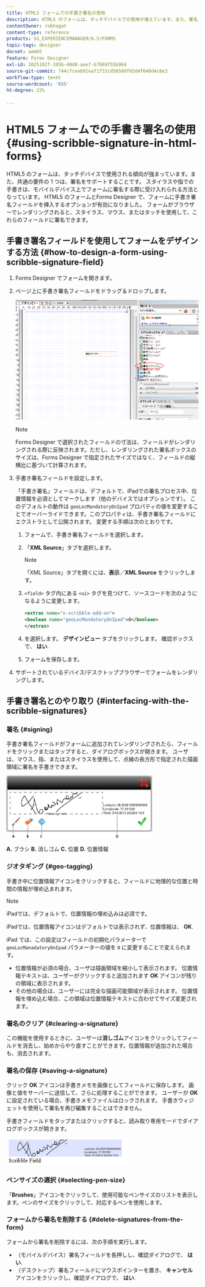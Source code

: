 ```yaml
---
title: HTML5 フォームでの手書き署名の使用
description: HTML5 のフォームは、タッチデバイスでの使用が増えています。また、署名をサポートするための一般的な要件の 1 つがあります。 モバイルデバイスでのドキュメントの署名は、モバイルデバイスでのフォームの署名において受け入れられる方法となっています。
contentOwner: robhagat
content-type: reference
products: SG_EXPERIENCEMANAGER/6.5/FORMS
topic-tags: designer
docset: aem65
feature: Forms Designer
exl-id: 2025182f-195b-40d0-aee7-67669f55b964
source-git-commit: 744cfcee691ea71f33cd56509f65d4f640d4c6e3
workflow-type: tm+mt
source-wordcount: '655'
ht-degree: 22%

---
```


# HTML5 フォームでの手書き署名の使用{#using-scribble-signature-in-html-forms}

HTML5 のフォームは、タッチデバイスで使用される傾向が強まっています。また、共通の要件の 1 つは、署名をサポートすることです。 スタイラスや指での手書きは、モバイルデバイス上でフォームに署名する際に受け入れられる方法となっています。 HTML5 のフォームとForms Designer で、フォームに手書き署名フィールドを挿入するオプションが有効になりました。 フォームがブラウザーでレンダリングされると、スタイラス、マウス、またはタッチを使用して、これらのフィールドに署名できます。

## 手書き署名フィールドを使用してフォームをデザインする方法 {#how-to-design-a-form-using-scribble-signature-field}

1. Forms Designer でフォームを開きます。
1. ページ上に手書き署名フィールドをドラッグ＆ドロップします。

   ![designer_scribble](assets/designer_scribble.png)

   >[!NOTE]
   >
   >Forms Designer で選択されたフィールドの寸法は、フィールドがレンダリングされる際に反映されます。ただし、レンダリングされた署名ボックスのサイズは、Forms Designer で指定されたサイズではなく、フィールドの縦横比に基づいて計算されます。

1. 手書き署名フィールドを設定します。

   「手書き署名」フィールドは、デフォルトで、iPadでの署名プロセス中、位置情報を必須としてマークします（他のデバイスではオプションです）。 このデフォルトの動作は `geoLocMandatoryOnIpad` プロパティの値を変更することでオーバーライドできます。このプロパティは、手書き署名フィールドにエクストラとして公開されます。 変更する手順は次のとおりです。

   1. フォームで、手書き署名フィールドを選択します。
   1. 「**XML Source**」タブを選択します。

      >[!NOTE]
      >
      >「XML Source」タブを開くには、**表示**／**XML Source** をクリックします。

   1. `<field>` タグ内にある `<ui>` タグを見つけて、ソースコードを次のようになるように変更します。

      ```xml
      <extras name="x-scribble-add-on">
      <boolean name="geoLocMandatoryOnIpad">0</boolean>
      </extras>
      ```

   1. を選択します。 **デザインビュー** タブをクリックします。 確認ボックスで、 **はい**.
   1. フォームを保存します。

1. サポートされているデバイス/デスクトップブラウザーでフォームをレンダリングします。

## 手書き署名とのやり取り {#interfacing-with-the-scribble-signatures}

### 署名 {#signing}

手書き署名フィールドがフォームに追加されてレンダリングされたら、フィールドをクリックまたはタップすると、ダイアログボックスが開きます。 ユーザは、マウス、指、またはスタイラスを使用して、点線の長方形で指定された描画領域に署名を手書きできます。

![geolocation](assets/geolocation.png)

**A.** ブラシ **B.** 消しゴム **C.** 位置 **D.** 位置情報

### ジオタギング {#geo-tagging}

手書き中に位置情報アイコンをクリックすると、フィールドに地理的な位置と時間の情報が埋め込まれます。

>[!NOTE]
>
iPadでは、デフォルトで、位置情報の埋め込みは必須です。

iPadでは、位置情報アイコンはデフォルトでは表示されず、位置情報は、 **OK**.

iPad では、この設定はフィールドの初期化パラメーターで `geoLocManadatoryOnIpad` パラメーターの値を `0` に変更することで変えられます。

* 位置情報が必須の場合、ユーザは描画領域を縮小して表示されます。 位置情報テキストは、ユーザーがクリックすると追加されます **OK** アイコンが残りの領域に表示されます。
* その他の場合は、ユーザーには完全な描画可能領域が表示されます。 位置情報を埋め込む場合、この領域は位置情報テキストに合わせてサイズ変更されます。

### 署名のクリア {#clearing-a-signature}

この機能を使用するときに、ユーザーは&#x200B;**消しゴム**&#x200B;アイコンをクリックしてフィールドを消去し、始めからやり直すことができます。位置情報が追加された場合も、消去されます。

### 署名の保存 {#saving-a-signature}

クリック **OK** アイコンは手書きメモを画像としてフィールドに保存します。 画像と値をサーバーに送信して、さらに処理することができます。 ユーザーが **OK**&#x200B;に設定されている場合、手書きメモファイルはロックされます。 手書きウィジェットを使用して署名を再び編集することはできません。

手書きフィールドをタップまたはクリックすると、読み取り専用モードでダイアログボックスが開きます。

![3](assets/3.png)

### ペンサイズの選択 {#selecting-pen-size}

「**Brushes**」アイコンをクリックして、使用可能なペンサイズのリストを表示します。ペンのサイズをクリックして、対応するペンを使用します。

### フォームから署名を削除する {#delete-signatures-from-the-form}

フォームから署名を削除するには、次の手順を実行します。

* （モバイルデバイス）署名フィールドを長押しし、確認ダイアログで、 **はい**.
* （デスクトップ）署名フィールドにマウスポインターを置き、 **キャンセル** アイコンをクリックし、確認ダイアログで、 **はい**.
